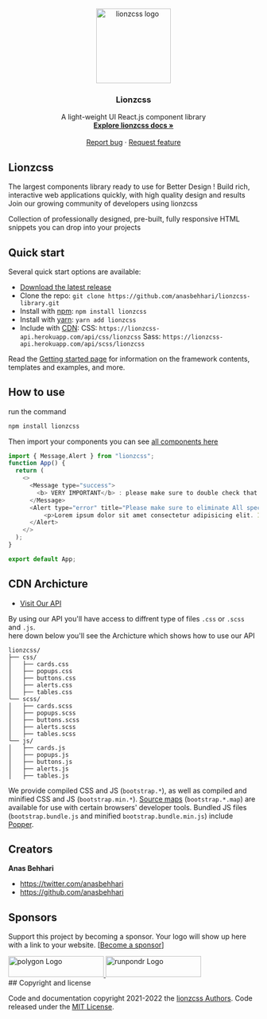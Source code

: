 <br>
<p align="center">
  <a target="_blank" href="https://lionzcss.vercel.app">
    <img src="https://weblionz.com/lionzcss/lionzcss.png" alt="lionzcss logo" width="150" height="150">
  </a>
</p>

<h3 align="center">Lionzcss</h3>

<p align="center">
A light-weight UI React.js component library 
  <br>
  <a href="https://lionzcss.vercel.app/overview"><strong>Explore lionzcss docs »</strong></a>
  <br>
  <br>
  <a href="https://github.com/anasbehhari/lionzcss-library/issues/new?assignees=-&labels=bug&template=bug_report.yml">Report bug</a>
  ·
  <a href="https://github.com/anasbehhari/lionzcss-library/issues/new?assignees=&labels=feature&template=feature_request.yml">Request feature</a>
</p>

## Lionzcss

The largest components library ready to use for Better Design !
Build rich, interactive web applications quickly, with high quality design and results
Join our growing community of developers using lionzcss

Collection of professionally designed, pre-built, fully responsive HTML snippets you can drop into your projects

## Quick start

Several quick start options are available:

- [Download the latest release](https://github.com/anasbehhari/lionzcss-library/archive/refs/heads/master.zip)
- Clone the repo: `git clone https://github.com/anasbehhari/lionzcss-library.git`
- Install with [npm](https://www.npmjs.com/): `npm install lionzcss`
- Install with [yarn](https://yarnpkg.com/): `yarn add lionzcss`
- Include with [CDN](https://lionzcss.vercel.app): CSS: `https://lionzcss-api.herokuapp.com/api/css/lionzcss` Sass: `https://lionzcss-api.herokuapp.com/api/scss/lionzcss`

Read the [Getting started page](https://lionzcss.vercel.app/overview) for information on the framework contents, templates and examples, and more.

## How to use
run the command 
```bash
npm install lionzcss
```
Then import your components you can see [all components here](https://lionzcss.vercel.app/components)
```javascript
import { Message,Alert } from "lionzcss";
function App() {
  return (
    <>
      <Message type="success">
        <b> VERY IMPORTANT</b> : please make sure to double check that the form below has all the correct information
      </Message>
      <Alert type="error" title="Please make sure to eliminate All special carachters" >
          <p>Lorem ipsum dolor sit amet consectetur adipisicing elit. Iure vitae ab illum fugit error, laborum iusto cumque, ratione voluptates quod maiores eos, harum non alias. Qui deleniti dolore itaque corrupti.</p>
      </Alert>
    </>
  );
}

export default App;
```
## CDN Archicture

- [Visit Our API](https://lionzcss.vercel.app)

By using our API you'll have access to diffrent type of files `.css` or `.scss` and `.js`.
<br>
here down below you'll see the Archicture which shows how to use our API

```text
lionzcss/
├── css/
│   ├── cards.css
│   ├── popups.css
│   ├── buttons.css
│   ├── alerts.css
│   ├── tables.css
└── scss/
│   ├── cards.scss
│   ├── popups.scss
│   ├── buttons.scss
│   ├── alerts.scss
│   ├── tables.scss
└── js/
│   ├── cards.js
│   ├── popups.js
│   ├── buttons.js
│   ├── alerts.js
│   ├── tables.js
```

We provide compiled CSS and JS (`bootstrap.*`), as well as compiled and minified CSS and JS (`bootstrap.min.*`). [Source maps](https://developers.google.com/web/tools/chrome-devtools/javascript/source-maps) (`bootstrap.*.map`) are available for use with certain browsers' developer tools. Bundled JS files (`bootstrap.bundle.js` and minified `bootstrap.bundle.min.js`) include [Popper](https://popper.js.org/).


## Creators

**Anas Behhari**

- <https://twitter.com/anasbehhari>
- <https://github.com/anasbehhari>


## Sponsors

Support this project by becoming a sponsor. Your logo will show up here with a link to your website. [[Become a sponsor](https://opencollective.com/bootstrap#sponsor)]

<a href="https://polygon.technology/"> 
<img src="https://polygon.technology/_nuxt/img/polygon-logo.99647ca.svg" alt="polygon Logo" width="192" height="42">
</a>

<a href="https://runpondr.com/"> 
<img src="https://uploads-ssl.webflow.com/603544ca5ab072022b0ccc86/6035482d019e4710d79c7e46_pondr-logo.svg" alt="runpondr Logo" width="192" height="42">
</a>
<br>
## Copyright and license

Code and documentation copyright 2021-2022 the [lionzcss Authors](https://github.com/anasbehhari/lionzcss-libary/graphs/contributors). Code released under the [MIT License](https://github.com/anasbehhari/lionzcss-libary/blob/main/LICENSE).
